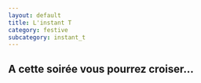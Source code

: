 ```yaml
---
layout: default
title: L'instant T
category: festive
subcategory: instant_t
---
```


## A cette soirée vous pourrez croiser...

